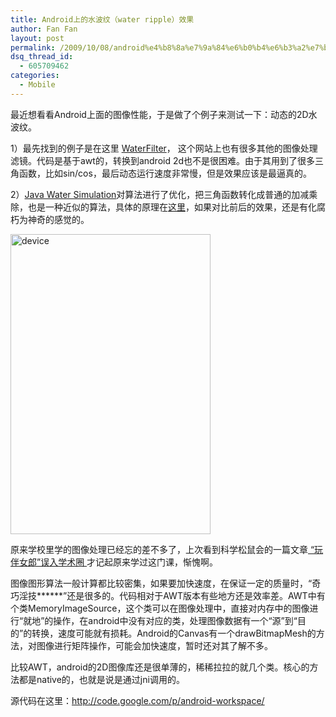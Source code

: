 ```yaml
---
title: Android上的水波纹（water ripple）效果
author: Fan Fan
layout: post
permalink: /2009/10/08/android%e4%b8%8a%e7%9a%84%e6%b0%b4%e6%b3%a2%e7%ba%b9%ef%bc%88water-ripple%ef%bc%89%e6%95%88%e6%9e%9c/
dsq_thread_id:
  - 605709462
categories:
  - Mobile
---
```

最近想看看Android上面的图像性能，于是做了个例子来测试一下：动态的2D水波纹。

1）最先找到的例子是在这里 [WaterFilter][1]， 这个网站上也有很多其他的图像处理滤镜。代码是基于awt的，转换到android 2d也不是很困难。由于其用到了很多三角函数，比如sin/cos，最后动态运行速度非常慢，但是效果应该是最逼真的。

2）[Java Water Simulation][2]对算法进行了优化，把三角函数转化成普通的加减乘除，也是一种近似的算法，具体的原理在[这里][3]，如果对比前后的效果，还是有化腐朽为神奇的感觉的。

<img class="alignnone size-full wp-image-425" title="device" src="http://fkpwolf.net/WordPress/wp-content/uploads/2009/10/device.png" alt="device" width="320" height="480" />

原来学校里学的图像处理已经忘的差不多了，上次看到科学松鼠会的一篇文章[ “玩伴女郎”误入学术圈 ][4]才记起原来学过这门课，惭愧啊。

图像图形算法一般计算都比较密集，如果要加快速度，在保证一定的质量时，“奇巧淫技******”还是很多的。代码相对于AWT版本有些地方还是效率差。AWT中有个类MemoryImageSource，这个类可以在图像处理中，直接对内存中的图像进行“就地”的操作，在android中没有对应的类，处理图像数据有一个“源”到“目的”的转换，速度可能就有损耗。Android的Canvas有一个drawBitmapMesh的方法，对图像进行矩阵操作，可能会加快速度，暂时还对其了解不多。

比较AWT，android的2D图像库还是很单薄的，稀稀拉拉的就几个类。核心的方法都是native的，也就是说是通过jni调用的。

源代码在这里：http://code.google.com/p/android-workspace/

 [1]: http://www.jhlabs.com/ip/filters/WaterFilter.html
 [2]: http://www.neilwallis.com/java/water.html
 [3]: http://freespace.virgin.net/hugo.elias/graphics/x_water.htm
 [4]: http://songshuhui.net/archives/16022.html
